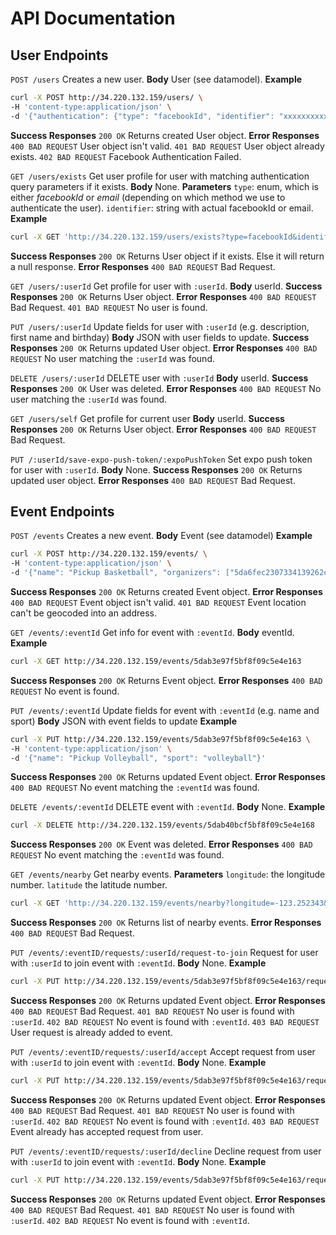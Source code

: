 # API Documentation

## User Endpoints
`POST /users`
Creates a new user.
**Body** User (see datamodel).
**Example**
```bash
curl -X POST http://34.220.132.159/users/ \
-H 'content-type:application/json' \
-d '{"authentication": {"type": "facebookId", "identifier": "xxxxxxxxxxxxxxxxx", "token": "xxxxxxxxxxxxxxxxx"}, "firstName": "Maria", "lastName": "Raboy", "birthday": "1993-10-07", "description": "Hello world!", "sports": [{"sport": "basketball", "level": 1}, {"sport": "volleball", "level": 3}]}'
```
**Success Responses** `200 OK` Returns created User object.
**Error Responses**
`400 BAD REQUEST` User object isn't valid.
`401 BAD REQUEST` User object already exists.
`402 BAD REQUEST` Facebook Authentication Failed.

`GET /users/exists`
Get user profile for user with matching authentication query parameters if it exists.
**Body** None.
**Parameters**
`type`: enum, which is either *facebookId* or *email* (depending on which method we use to authenticate the user).
`identifier`: string with actual facebookId or email.
**Example**
```bash
curl -X GET 'http://34.220.132.159/users/exists?type=facebookId&identifier=xxxxxxxxxxxxxxxxx'
```
**Success Responses** `200 OK` Returns User object if it exists. Else it will return a null response. 
**Error Responses** `400 BAD REQUEST` Bad Request.

`GET /users/:userId`
Get profile for user with `:userId`.
**Body** userId.
**Success Responses** `200 OK` Returns User object.
**Error Responses**
`400 BAD REQUEST` Bad Request.
`401 BAD REQUEST` No user is found.


`PUT /users/:userId`
Update fields for user with `:userId` (e.g. description, first name and birthday)
**Body** JSON with user fields to update.
**Success Responses** `200 OK` Returns updated User object.
**Error Responses** `400 BAD REQUEST` No user matching the  `:userId` was found.


`DELETE /users/:userId`
DELETE user with `:userId`
**Body** userId.
**Success Responses** `200 OK` User was deleted.
**Error Responses** `400 BAD REQUEST` No user matching the  `:userId` was found.


`GET /users/self`
Get profile for current user 
**Body** userId.
**Success Responses** `200 OK` Returns User object.
**Error Responses** `400 BAD REQUEST` Bad Request.


`PUT /:userId/save-expo-push-token/:expoPushToken`
Set expo push token for user with `:userId`.
**Body** None.
**Success Responses** `200 OK` Returns updated user object.
**Error Responses** `400 BAD REQUEST` Bad Request.

## Event Endpoints
`POST /events`
Creates a new event.
**Body** Event (see datamodel)
**Example**
```bash
curl -X POST http://34.220.132.159/events/ \
-H 'content-type:application/json' \
-d '{"name": "Pickup Basketball", "organizers": ["5da6fec2307334139262c2bd"], "players": ["5da6fec2307334139262c2bd"], "description": "Join us for some basketball tomorrow...", "location": {"type": "Point", "coordinates": [-123.252343, 49.262452]}, "date": "2019-11-30T12:00:00", "pendingPlayerRequests": [], "sport": "basketball"}'
```
**Success Responses** `200 OK` Returns created Event object.
**Error Responses**
`400 BAD REQUEST` Event object isn't valid.
`401 BAD REQUEST` Event location can't be geocoded into an address.

`GET /events/:eventId`
Get info for event with `:eventId`.
**Body** eventId.
**Example**
```bash
curl -X GET http://34.220.132.159/events/5dab3e97f5bf8f09c5e4e163
```
**Success Responses** `200 OK` Returns Event object.
**Error Responses** `400 BAD REQUEST` No event is found.


`PUT /events/:eventId`
Update fields for event with `:eventId` (e.g. name and sport)
**Body** JSON with event fields to update
**Example**
```bash
curl -X PUT http://34.220.132.159/events/5dab3e97f5bf8f09c5e4e163 \
-H 'content-type:application/json' \
-d '{"name": "Pickup Volleyball", "sport": "volleyball"}'
```
**Success Responses** `200 OK` Returns updated Event object.
**Error Responses** `400 BAD REQUEST` No event matching the  `:eventId` was found.


`DELETE /events/:eventId`
DELETE event with `:eventId`.
**Body** None.
**Example**
```bash
curl -X DELETE http://34.220.132.159/events/5dab40bcf5bf8f09c5e4e168
```
**Success Responses** `200 OK` Event was deleted.
**Error Responses** `400 BAD REQUEST` No event matching the  `:eventId` was found.


`GET /events/nearby`
Get nearby events.
**Parameters**
`longitude`: the longitude number.
`latitude` the latitude number.
```bash
curl -X GET 'http://34.220.132.159/events/nearby?longitude=-123.252343&latitude=49.262452'
```
**Success Responses** `200 OK` Returns list of nearby events.
**Error Responses** `400 BAD REQUEST` Bad Request.

`PUT /events/:eventID/requests/:userId/request-to-join`
Request for user with `:userId` to join event with `:eventId`.
**Body** None.
**Example**
```bash
curl -X PUT http://34.220.132.159/events/5dab3e97f5bf8f09c5e4e163/requests/5da6e183e89611f4370b1298/request-to-join
```
**Success Responses** `200 OK` Returns updated Event object.
**Error Responses**
`400 BAD REQUEST` Bad Request.
`401 BAD REQUEST` No user is found with `:userId`.
`402 BAD REQUEST` No event is found with `:eventId`.
`403 BAD REQUEST` User request is already added to event.

`PUT /events/:eventID/requests/:userId/accept`
Accept request from user with `:userId` to join event with `:eventId`.
**Body** None.
**Example**
```bash
curl -X PUT http://34.220.132.159/events/5dab3e97f5bf8f09c5e4e163/requests/5da6e183e89611f4370b1298/accept
```
**Success Responses** `200 OK` Returns updated Event object.
**Error Responses**
`400 BAD REQUEST` Bad Request.
`401 BAD REQUEST` No user is found with `:userId`.
`402 BAD REQUEST` No event is found with `:eventId`.
`403 BAD REQUEST` Event already has accepted request from user.

`PUT /events/:eventID/requests/:userId/decline`
Decline request from user with `:userId` to join event with `:eventId`.
**Body** None.
**Example**
```bash
curl -X PUT http://34.220.132.159/events/5dab3e97f5bf8f09c5e4e163/requests/5da6e183e89611f4370b1298/decline
```
**Success Responses** `200 OK` Returns updated Event object.
**Error Responses**
`400 BAD REQUEST` Bad Request.
`401 BAD REQUEST` No user is found with `:userId`.
`402 BAD REQUEST` No event is found with `:eventId`.
